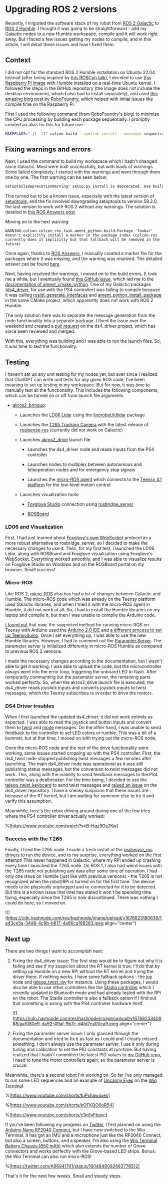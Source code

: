 # Upgrading ROS 2 versions

Recently, I migrated the software stack of my robot from [ROS 2 Galactic](https://docs.ros.org/en/galactic/index.html) to [ROS 2 Humble](https://docs.ros.org/en/humble/index.html). I thought it was going to be straightforward - add my Galactic nodes to a new Humble workspace, compile and it will work right away. But I faced a few issues getting my nodes to compile, and in this article, I will detail these issues and how I fixed them.

## Context

I did not opt for the standard ROS 2 Humble installation on Ubuntu 22.04. Instead (after being inspired by [this ROSCon talk)](https://vimeo.com/showcase/9954564/video/767139709), I decided to use [this Raspberry Pi image](https://github.com/ros-realtime/ros-realtime-rpi4-image/releases/tag/22.04.1_v5.15.39-rt42-raspi_ros2_humble) with Humble installed on a real-time Ubuntu kernel. I followed the steps in the GitHub repository (the image does not include the desktop environment, which I also had to install separately), and used [this amazing blog post](https://robofoundry.medium.com/notes-on-upgrading-to-ubuntu-22-04-and-ros2-humble-8149804abc91) by [RoboFoundry](https://twitter.com/robofoundry), which helped with initial issues like compile time on the Raspberry Pi.

First I used the following command (from RoboFoundry's blog) to minimize the CPU processing by building each package sequentially. I promptly created an alias for this for future use.

```bash
MAKEFLAGS="-j1 -l1" colcon build --symlink-install --executor sequential
```

## Fixing warnings and errors

Next, I used the command to build my workspace which I hadn't changed since Galactic. Most were built successfully, but with loads of warnings. Some failed completely. I started with the warnings and went through them one by one. The first warning can be seen below:

```bash
SetuptoolsDeprecationWarning: setup.py install is deprecated. Use build and pip and other standards-based tools.
```

This turned out to be a known issue, especially with the latest version of [setuptools](https://pypi.org/project/setuptools/), and the fix involved downgrading setuptools to version 58.2.0, the last version to work with ROS 2 without any warnings. The solution is detailed in [this ROS Answers post](https://answers.ros.org/question/396439/setuptoolsdeprecationwarning-setuppy-install-is-deprecated-use-build-and-pip-and-other-standards-based-tools/).

Moving on to the next warning:

```plaintext
WARNING:colcon.colcon_ros.task.ament_python.build:Package 'foobar' doesn't explicitly install a marker in the package index (colcon-ros currently does it implicitly but that fallback will be removed in the future)
```

Once again, thanks to [ROS Answers](https://answers.ros.org/questions/), I manually created a marker file for the packages where it was missing, and the warning was resolved. The detailed answer can be found [here](https://answers.ros.org/question/367328/ament_python-package-doesnt-explicitly-install-a-marker-in-the-package-index/).

Next, having resolved the warnings, I moved on to the build errors. It took me a while, but I eventually found [this GitHub issue](https://github.com/ros2/rosidl_python/issues/141), which led me to the [documentation of ament\_cmake\_python](https://docs.ros.org/en/humble/How-To-Guides/Ament-CMake-Python-Documentation.html). One of my Galactic packages ([ds4\_driver](https://github.com/naoki-mizuno/ds4_driver), for use with the PS4 controller) was failing to compile because it was calling [rosidl\_generate\_interfaces](https://docs.ros.org/en/humble/Tutorials/Beginner-Client-Libraries/Single-Package-Define-And-Use-Interface.html) and [ament\_python\_install\_package](https://docs.ros.org/en/humble/How-To-Guides/Ament-CMake-Python-Documentation.html) in the same CMake project, which apparently does not work with ROS 2 Humble.

The only solution here was to separate the message generation from the node functionality into a separate package. I fixed the issue over the weekend and created a [pull request](https://github.com/naoki-mizuno/ds4_driver/pull/33) on the ds4\_driver project, which has since been reviewed and merged.

With this, everything was building and I was able to run the launch files. So, it was time to test the functionality.

## Testing

I haven't set up any unit testing for my nodes yet, but ever since I realized that ChatGPT can write unit tests for any given ROS code, I've been meaning to set up testing in my workspace. But for now, it was time to manually test all the functionality. This includes the following components, which can be turned on or off from launch file arguments.

* [akros2\_bringup](https://github.com/adityakamath/akros2_bringup):
    
    * Launches the [LD06 Lidar](https://www.inno-maker.com/product/lidar-ld06/) using the [linorobot/ldlidar](https://github.com/linorobot/ldlidar) package
        
    * Launches the [T265 Tracking Camera](https://www.intelrealsense.com/tracking-camera-t265/) with the latest release of [realsense-ros](https://github.com/IntelRealSense/realsense-ros/releases/tag/4.51.1) (currently did not work on Galactic)
        
    * Launches [akros2\_drive](https://github.com/adityakamath/akros2_drive) launch file
        
        * Launches the ds4\_driver node and reads inputs from the PS4 controller
            
        * Launches nodes to multiplex between autonomous and teleoperation nodes and for emergency stop signals
            
        * Launches the [micro-ROS agent](https://github.com/micro-ROS/micro_ros_setup) which connects to the [Teensy 4.1 platform](https://www.tindie.com/products/cburgess129/arduino-teensy41-teensy-41-expansion-board/) for the low-level motion control
            
    * Launches visualization tools:
        
        * [Foxglove Studio](https://foxglove.dev/studio) connection using [rosbridge\_server](https://foxglove.dev/docs/studio/connection/ros2#rosbridge)
            
        * [ROSBoard](https://github.com/dheera/rosboard)
            

### LD06 and Visualization

First, I had just learned about [Foxglove's own WebSocket](https://foxglove.dev/docs/studio/connection/ros2#foxglove-websocket) protocol as a more robust alternative to rosbridge\_server, so I decided to make the necessary changes to use it. Then, for my first test, I launched the LD06 Lidar, along with ROSBoard and Foxglove visualization using Foxglove's WebSocket. Everything worked smoothly, and I was able to visualize results on Foxglove Studio on Windows and on the ROSBoard portal on my browser. Small success!

### Micro-ROS

Like ROS 2, [micro-ROS](https://micro.ros.org/) also has had a lot of changes between Galactic and Humble. The micro-ROS code which was already on the Teensy platform used Galactic libraries, and when I tried it with the micro-ROS agent in Humble, it did not work at all. So, I had to install the Humble libraries on my laptop and compile it, but then I was unable to compile the Arduino code.  
  
[I found out](https://github.com/micro-ROS/micro_ros_arduino/issues/1285) that now, the supported method for running micro-ROS on Teensy with Arduino used the [Arduino 2.0 IDE](https://docs.arduino.cc/software/ide-v2/tutorials/getting-started/ide-v2-downloading-and-installing) and [a different process to set up Teensyduino](https://www.pjrc.com/arduino-ide-2-0-0-teensy-support/). Once I set everything up, I was able to use the new Humble libraries. However, I had to comment out the [Parameter Server](https://micro.ros.org/docs/tutorials/programming_rcl_rclc/parameters/). The parameter server is initialized differently in micro-ROS Humble as compared to previous ROS 2 versions.

I made the necessary changes according to the documentation, but I wasn't able to get it working. I was able to upload the code, but the microcontroller always went into the error loop, triggering the onboard LED to flash. After temporarily commenting out the parameter server, the remaining parts worked perfectly. So, when the akros2\_drive launch file is executed, the ds4\_driver reads joystick inputs and converts joystick inputs to twist messages, which the Teensy subscribes to in order to drive the motors.

### DS4 Driver troubles

When I first launched the updated ds4\_driver, it did not work entirely as expected. I was able to read the joystick and button inputs and convert them to [twist](https://docs.ros2.org/galactic/api/geometry_msgs/msg/Twist.html) and [mode](https://github.com/adityakamath/akros2_msgs) messages. On the other hand, I was unable to send feedback to the controller to set LED colors or rumble. This was a bit of a bummer, but at that time, I moved on with trying out the micro-ROS node.

Once the micro-ROS node and the rest of the drive functionality were working, some issues started cropping up with the PS4 controller. First, the ds4\_twist node stopped publishing twist messages a few minutes after launching. The main ds4\_driver node was operational as it was still publishing status messages, but the conversion to twist messages did not work. This, along with the inability to send feedback messages to the PS4 controller was a dealbreaker. For the time being, I decided to use the [teleop\_twist\_keyboard](https://index.ros.org/r/teleop_twist_keyboard/) to send twist messages and [raised an issue](https://github.com/naoki-mizuno/ds4_driver/issues/34) on the ds4\_driver repository. I have a sneaky suspicion that these issues are because of the RT kernel, but I am waiting for someone else to try it and verify this assumption.

Meanwhile, here's the robot driving around during one of the few tries where the PS4 controller driver actually worked:

%[https://www.youtube.com/watch?v=B-Hqz9Os7Kw] 

### Success with the T265

Finally, I tried the T265 node. I made a fresh install of the [realsense\_ros drivers](https://github.com/IntelRealSense/realsense-ros/releases/tag/4.51.1) to run the device, and to my surprise, everything worked on the first attempt! This never happened in Galactic, where my RPi ended up crashing every time I launched the T265 node. On ROS 1, I also had weird issues with the T265 node not publishing any data after some time of operation. I had only one issue on Humble (just like with previous versions) - the T265 is not recognized when the robot/RPi is turned on for the first time. The device needs to be physically unplugged and re-connected for it to be detected. But this is a known issue that Intel has stated it won't be spending time fixing, especially since the T265 is now discontinued. There was nothing I could do here, so I moved on.

![](https://cdn.hashnode.com/res/hashnode/image/upload/v1676823180639/1a43ce5a-34d8-4c9b-b817-4a66ca188283.jpeg align="center")

## Next up

There are two things I want to accomplish next:

1. Fixing the ds4\_driver issue: The first step would be to figure out why it is failing and see if my suspicion about the RT kernel is true. I'll do that by setting up Humble on a new RPi without the RT kernel and trying the driver there. If nothing works, I have some fallback options - the [joy](https://github.com/adityakamath/joystick_drivers/tree/ros2/joy) node and [teleop\_twist\_joy](https://index.ros.org/p/teleop_twist_joy/github-ros2-teleop_twist_joy/) for instance. Using these packages, I would also be able to use other controllers like the [Stadia controller](https://stadia.google.com/controller/) which I recently updated to Bluetooth mode and had already tested with the RPi on the robot. The Stadia controller is also a fallback option if I find out that something is wrong with the PS4 controller hardware itself.
    
    ![](https://cdn.hashnode.com/res/hashnode/image/upload/v1676823340988/aaf080e9-da92-49af-9b7c-d4fd7ea00ca9.jpeg align="center")
    
2. Fixing the parameter server issue: I only glanced through the documentation and tried to fix it as fast as I could and I clearly missed something. I don't always use the parameter server, I use it only during tuning and calibration to set the PID constants at run-time. But having realized that I hadn't committed the latest PID values to [my GitHub repo](https://github.com/adityakamath/akros2_firmware), I need to tune the motor controllers again, so the parameter server is crucial.
    

Meanwhile, there's a second robot I'm working on. So far I've only managed to run some LED sequences and an example of [Uncanny Eyes](https://github.com/adafruit/Uncanny_Eyes) on the [Wio Terminal](https://wiki.seeedstudio.com/Wio-Terminal-Getting-Started/).

%[https://www.youtube.com/shorts/tuPxhawaxes] 

%[https://www.youtube.com/shorts/kOFKQO0oR54] 

%[https://www.youtube.com/shorts/c1lq1oFbpxc] 

If you've been following my progress on [Twitter](https://twitter.com/kamathsblog), I first planned on using the [Arduino Nano RP2040 Connect](https://docs.arduino.cc/hardware/nano-rp2040-connect), but I have now switched to the Wio Terminal. It has got an IMU and a microphone just like the RP2040 Connect, but also a screen, buttons, and a speaker. I'm also using the [Wio Terminal Battery Chassis (650 mAh)](https://wiki.seeedstudio.com/Wio-Terminal-Chassis-Battery(650mAh)/) which also extends the number of Grove connectors and works perfectly with the Grove-based LED strips. Bonus: the Wio Terminal can also run micro-ROS!

%[https://twitter.com/K66941741/status/1604849092483776512] 

That's it for the next few weeks. Small and steady steps.